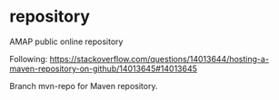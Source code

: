 # repository

AMAP public online repository

Following:
https://stackoverflow.com/questions/14013644/hosting-a-maven-repository-on-github/14013645#14013645

Branch mvn-repo for Maven repository.

